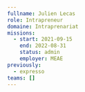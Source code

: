 ```yaml
---
fullname: Julien Lecas
role: Intrapreneur
domaine: Intraprenariat
missions:
  - start: 2021-09-15
    end: 2022-08-31
    status: admin
    employer: MEAE
previously:
  - expresso
teams: []
---
```

